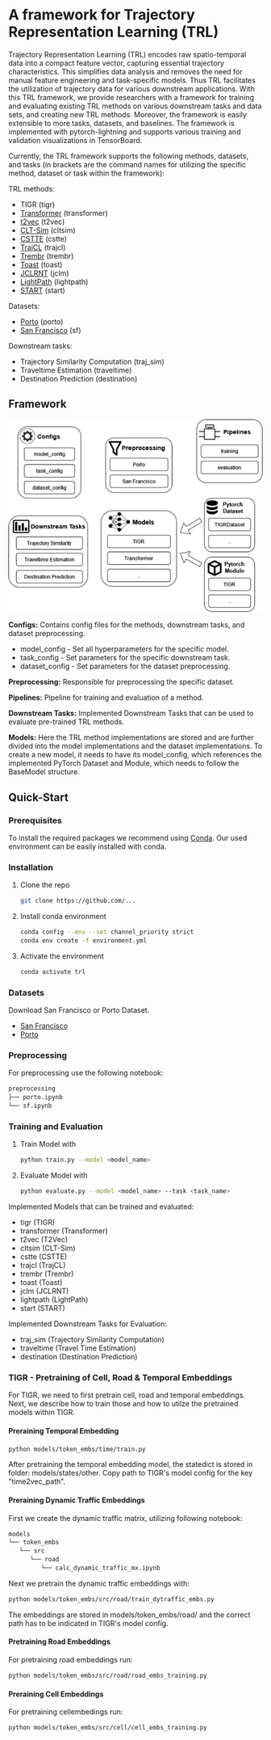 <!-- ABOUT THE PROJECT -->
<!-- ## About The Project -->
# A framework for Trajectory Representation Learning (TRL)

Trajectory Representation Learning (TRL) encodes raw spatio-temporal data into a compact feature vector, capturing essential trajectory characteristics. 
This simplifies data analysis and removes the need for manual feature engineering and task-specific models. 
Thus TRL facilitates the utilization of trajectory data for various downstream applications. 
With this TRL framework, we provide researchers with a framework for training and evaluating existing TRL methods on various downstream tasks and data sets, and creating new TRL methods.
Moreover, the framework is easily extensible to more tasks, datasets, and baselines. 
The framework is implemented with pytorch-lightning and supports various training and validation visualizations in TensorBoard. 

Currently, the TRL framework supports the following methods, datasets, and tasks (in brackets are the command names for utilizing the specific method, dataset or task within the framework):

TRL methods:
* TIGR (tigr)
* [Transformer](https://arxiv.org/abs/1706.03762) (transformer)
* [t2vec](https://xiucheng.org/assets/pdfs/icde18-t2vec.pdf) (t2vec)
* [CLT-Sim](https://zheng-kai.com/paper/cikm_2022_deng.pdf) (cltsim)
* [CSTTE](https://arxiv.org/pdf/2207.14539v1) (cstte)
* [TrajCL](https://arxiv.org/pdf/2210.05155) (trajcl)
* [Trembr](https://dl.acm.org/doi/pdf/10.1145/3361741) (trembr)
* [Toast](https://xiucheng.org/assets/pdfs/cikm21-rnr.pdf) (toast)
* [JCLRNT](https://arxiv.org/pdf/2209.06389) (jclm)
* [LightPath](https://arxiv.org/abs/2307.10171) (lightpath)
* [START](https://arxiv.org/abs/2211.09510) (start)

Datasets:
* [Porto](https://www.kaggle.com/competitions/pkdd-15-taxi-trip-time-prediction-ii) (porto)
* [San Francisco](https://ieee-dataport.org/open-access/crawdad-epflmobility) (sf)

Downstream tasks:
* Trajectory Similarity Computation (traj_sim)
* Traveltime Estimation (traveltime)
* Destination Prediction (destination)


## Framework 

![](./framework.png)

**Configs:** Contains config files for the methods, downstream tasks, and dataset preprocessing.
* model_config - Set all hyperparameters for the specific model.
* task_config - Set parameters for the specific downstream task.
* dataset_config - Set parameters for the dataset preprocessing.

**Preprocessing:**
Responsible for preprocessing the specific dataset.

**Pipelines:**
Pipeline for training and evaluation of a method.

**Downstream Tasks:**
Implemented Downstream Tasks that can be used to evaluate pre-trained TRL methods.

**Models:**
Here the TRL method implementations are stored and are further divided into the model implementations and the dataset implementations. 
To create a new model, it needs to have its model_config, which references the implemented PyTorch Dataset and Module, which needs to follow the BaseModel structure.



<!-- GETTING STARTED -->

## Quick-Start

### Prerequisites
To install the required packages we recommend using [Conda](https://docs.conda.io/en/latest/). Our used environment can be easily installed with conda.

### Installation

1. Clone the repo
   ```sh
   git clone https://github.com/...
   ```
2. Install conda environment
   ```sh
   conda config --env --set channel_priority strict
   conda env create -f environment.yml
   ```
3. Activate the environment
   ```sh
   conda activate trl
   ```

<!-- USAGE EXAMPLES -->



### Datasets 

Download San Francisco or Porto Dataset.

* [San Francisco](https://ieee-dataport.org/open-access/crawdad-epflmobility)
* [Porto](https://www.kaggle.com/datasets/crailtap/taxi-trajectory)



### Preprocessing

For preprocessing use the following notebook:

```sh
preprocessing
├── porto.ipynb
└── sf.ipynb
```




### Training and Evaluation

1. Train Model with 
   ```sh
   python train.py --model <model_name>
   ```
2. Evaluate Model with 
   ```sh
   python evaluate.py --model <model_name> --task <task_name>
   ```

Implemented Models that can be trained and evaluated:
* tigr (TIGR)
* transformer (Transformer)
* t2vec (T2Vec)
* cltsim (CLT-Sim)
* cstte (CSTTE)
* trajcl (TrajCL)
* trembr (Trembr)
* toast (Toast)
* jclm (JCLRNT)
* lightpath (LightPath)
* start (START)

Implemented Downstream Tasks for Evaluation:
* traj_sim (Trajectory Similarity Computation)
* traveltime (Travel Time Estimation)
* destination (Destination Prediction)



### TIGR - Pretraining of Cell, Road & Temporal Embeddings

For TIGR, we need to first pretrain cell, road and temporal embeddings. 
Next, we describe how to train those and how to utilze the pretrained models within TIGR.

#### Preraining Temporal Embedding
```sh
python models/token_embs/time/train.py
```

After pretraining the temporal embedding model, the statedict is stored in folder: models/states/other. 
Copy path to TIGR's model config for the key "time2vec_path".

#### Preraining Dynamic Traffic Embeddings

First we create the dynamic traffic matrix, utilizing following notebook:
```sh
models
└── token_embs
   └── src
      └── road
         └── calc_dynamic_traffic_mx.ipynb

```
Next we pretrain the dynamic traffic embeddings with:
```sh
python models/token_embs/src/road/train_dytraffic_embs.py
```
The embeddings are stored in models/token_embs/road/ and the correct path has to be indicated in TIGR's model config.


#### Pretraining Road Embeddings

For pretraining road embeddings run:
```sh
python models/token_embs/src/road/road_embs_training.py
```

#### Preraining Cell Embeddings

For pretraining cellembedings run:

```sh
python models/token_embs/src/cell/cell_embs_training.py
```
